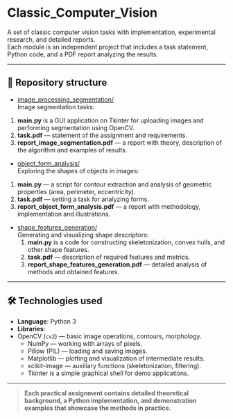 # Classic_Computer_Vision

A set of classic computer vision tasks with implementation, experimental research, and detailed reports.  
Each module is an independent project that includes a task statement, Python code, and a PDF report analyzing the results.

---

## 📂 Repository structure

- [image_processing_segmentation/](image_processing_segmentation/)  
  Image segmentation tasks:
1. **main.py** is a GUI application on Tkinter for uploading images and performing segmentation using OpenCV.  
  2. **task.pdf** — statement of the assignment and requirements.  
  3. **report_image_segmentation.pdf** — a report with theory, description of the algorithm and examples of results.

- [object_form_analysis/](object_form_analysis/)  
  Exploring the shapes of objects in images:
1. **main.py** — a script for contour extraction and analysis of geometric properties (area, perimeter, eccentricity).  
  2. **task.pdf** — setting a task for analyzing forms.  
  3. **report_object_form_analysis.pdf** — a report with methodology, implementation and illustrations.

- [shape_features_generation/](shape_features_generation/)  
  Generating and visualizing shape descriptors:
  1. **main.py** is a code for constructing skeletonization, convex hulls, and other shape features.  
  2. **task.pdf** — description of required features and metrics.  
  3. **report_shape_features_generation.pdf** — detailed analysis of methods and obtained features.

---

## 🛠️ Technologies used

- **Language**: Python 3  
- **Libraries**:
- OpenCV (`cv2`) — basic image operations, contours, morphology.  
  - NumPy — working with arrays of pixels.  
  - Pillow (PIL) — loading and saving images.  
  - Matplotlib — plotting and visualization of intermediate results.  
  - scikit-image — auxiliary functions (skeletonization, filtering).  
  - Tkinter is a simple graphical shell for demo applications.  

---

> **Each practical assignment contains detailed theoretical background, a Python implementation, and demonstration examples that showcase the methods in practice.**

